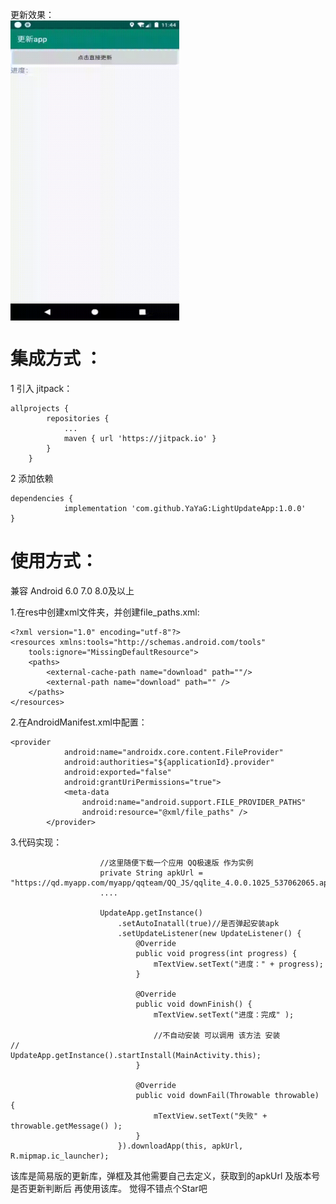 更新效果：
<br/>
<img src="https://raw.githubusercontent.com/YaYaG/LightUpdateApp/master/img/hello.gif" width="270" height="480" align="middle" />


# 集成方式 ：
1 引入 jitpack：

```
allprojects {
		repositories {
			...
			maven { url 'https://jitpack.io' }
		}
	}

```
2 添加依赖
```
dependencies {
	        implementation 'com.github.YaYaG:LightUpdateApp:1.0.0'
}

```

# 使用方式：
兼容 Android 6.0 7.0 8.0及以上

1.在res中创建xml文件夹，并创建file_paths.xml:

```
<?xml version="1.0" encoding="utf-8"?>
<resources xmlns:tools="http://schemas.android.com/tools"
    tools:ignore="MissingDefaultResource">
    <paths>
        <external-cache-path name="download" path=""/>
        <external-path name="download" path="" />
    </paths>
</resources>

```
2.在AndroidManifest.xml中配置：
```
<provider
            android:name="androidx.core.content.FileProvider"
            android:authorities="${applicationId}.provider"
            android:exported="false"
            android:grantUriPermissions="true">
            <meta-data
                android:name="android.support.FILE_PROVIDER_PATHS"
                android:resource="@xml/file_paths" />
        </provider>
```

3.代码实现：

```
                    //这里随便下载一个应用 QQ极速版 作为实例
                    private String apkUrl = "https://qd.myapp.com/myapp/qqteam/QQ_JS/qqlite_4.0.0.1025_537062065.apk";
                    ....
                    
                    UpdateApp.getInstance()
                        .setAutoInatall(true)//是否弹起安装apk
                        .setUpdateListener(new UpdateListener() {
                            @Override
                            public void progress(int progress) {
                                mTextView.setText("进度：" + progress);
                            }

                            @Override
                            public void downFinish() {
                                mTextView.setText("进度：完成" );

                                //不自动安装 可以调用 该方法 安装
//                                UpdateApp.getInstance().startInstall(MainActivity.this);
                            }

                            @Override
                            public void downFail(Throwable throwable) {
                                mTextView.setText("失败" + throwable.getMessage() );
                            }
                        }).downloadApp(this, apkUrl, R.mipmap.ic_launcher);

```


该库是简易版的更新库，弹框及其他需要自己去定义，获取到的apkUrl 及版本号是否更新判断后 再使用该库。
觉得不错点个Star吧



